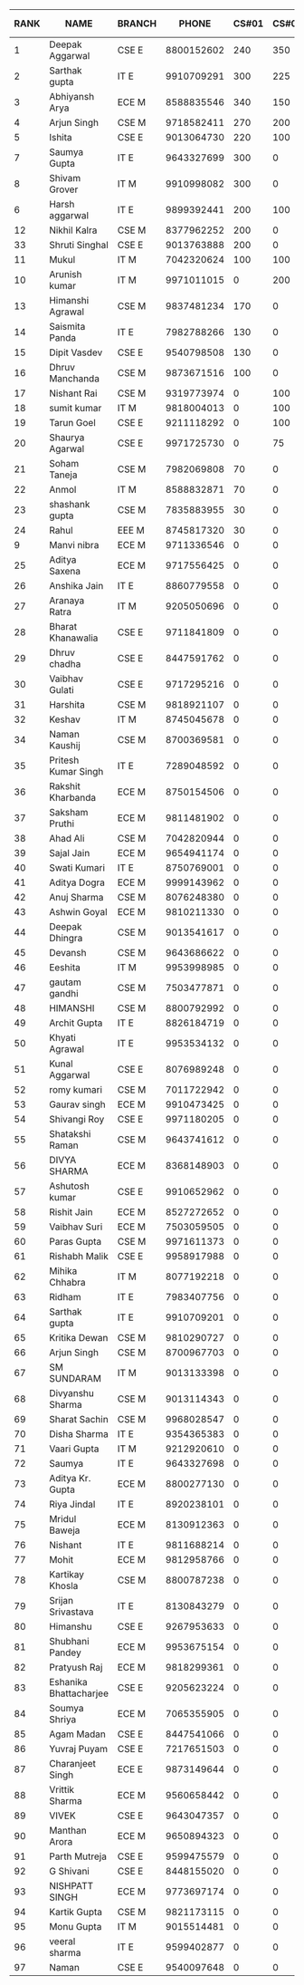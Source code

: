 |  RANK | NAME | BRANCH | PHONE | CS#01 | CS#02 | FINAL-MARKS |
| --- | --- | --- | --- | --- | --- | ----: |
|  1 | Deepak Aggarwal | CSE E | 8800152602 | 240 | 350 | 590 |
|  2 | Sarthak gupta | IT E | 9910709291 | 300 | 225 | 525 |
|  3 | Abhiyansh Arya | ECE M | 8588835546 | 340 | 150 | 490 |
|  4 | Arjun Singh | CSE M | 9718582411 | 270 | 200 | 470 |
|  5 | Ishita  | CSE E | 9013064730 | 220 | 100 | 320 |
|  7 | Saumya Gupta  | IT E | 9643327699 | 300 | 0 | 300 |
|  8 | Shivam Grover | IT M | 9910998082 | 300 | 0 | 300 |
|  6 | Harsh aggarwal | IT E | 9899392441 | 200 | 100 | 300 |
|  12 | Nikhil Kalra | CSE M | 8377962252 | 200 | 0 | 200 |
|  33 | Shruti Singhal | CSE E | 9013763888 | 200 | 0 | 200 |
|  11 | Mukul  | IT M | 7042320624 | 100 | 100 | 200 |
|  10 | Arunish kumar | IT M | 9971011015 | 0 | 200 | 200 |
|  13 | Himanshi Agrawal | CSE M | 9837481234 | 170 | 0 | 170 |
|  14 | Saismita Panda | IT E | 7982788266 | 130 | 0 | 130 |
|  15 | Dipit Vasdev | CSE E | 9540798508 | 130 | 0 | 130 |
|  16 | Dhruv Manchanda | CSE M | 9873671516 | 100 | 0 | 100 |
|  17 | Nishant Rai | CSE M | 9319773974 | 0 | 100 | 100 |
|  18 | sumit kumar | IT M | 9818004013 | 0 | 100 | 100 |
|  19 | Tarun Goel | CSE E | 9211118292 | 0 | 100 | 100 |
|  20 | Shaurya Agarwal | CSE E | 9971725730 | 0 | 75 | 75 |
|  21 | Soham Taneja | CSE M | 7982069808 | 70 | 0 | 70 |
|  22 | Anmol | IT M | 8588832871 | 70 | 0 | 70 |
|  23 | shashank gupta | CSE M | 7835883955 | 30 | 0 | 30 |
|  24 | Rahul | EEE M | 8745817320 | 30 | 0 | 30 |
|  9 | Manvi nibra | ECE M | 9711336546 | 0 | 0 | 0 |
|  25 | Aditya Saxena | ECE M | 9717556425 | 0 | 0 | 0 |
|  26 | Anshika Jain | IT E | 8860779558 | 0 | 0 | 0 |
|  27 | Aranaya Ratra | IT M | 9205050696 | 0 | 0 | 0 |
|  28 | Bharat Khanawalia | CSE E | 9711841809 | 0 | 0 | 0 |
|  29 | Dhruv chadha | CSE E | 8447591762 | 0 | 0 | 0 |
|  30 | Vaibhav Gulati | CSE E | 9717295216 | 0 | 0 | 0 |
|  31 | Harshita  | CSE M | 9818921107 | 0 | 0 | 0 |
|  32 | Keshav | IT M | 8745045678 | 0 | 0 | 0 |
|  34 | Naman Kaushij | CSE M | 8700369581 | 0 | 0 | 0 |
|  35 | Pritesh Kumar Singh | IT E | 7289048592 | 0 | 0 | 0 |
|  36 | Rakshit Kharbanda | ECE M | 8750154506 | 0 | 0 | 0 |
|  37 | Saksham Pruthi | ECE M | 9811481902 | 0 | 0 | 0 |
|  38 | Ahad Ali | CSE M | 7042820944 | 0 | 0 | 0 |
|  39 | Sajal Jain | ECE M | 9654941174 | 0 | 0 | 0 |
|  40 | Swati Kumari | IT E | 8750769001 | 0 | 0 | 0 |
|  41 | Aditya Dogra | ECE M | 9999143962 | 0 | 0 | 0 |
|  42 | Anuj Sharma | CSE M | 8076248380 | 0 | 0 | 0 |
|  43 | Ashwin Goyal | ECE M | 9810211330 | 0 | 0 | 0 |
|  44 | Deepak Dhingra | CSE M | 9013541617 | 0 | 0 | 0 |
|  45 | Devansh | CSE M | 9643686622 | 0 | 0 | 0 |
|  46 | Eeshita  | IT M | 9953998985 | 0 | 0 | 0 |
|  47 | gautam gandhi | CSE M | 7503477871 | 0 | 0 | 0 |
|  48 | HIMANSHI | CSE M | 8800792992 | 0 | 0 | 0 |
|  49 | Archit Gupta | IT E | 8826184719 | 0 | 0 | 0 |
|  50 | Khyati Agrawal | IT E | 9953534132 | 0 | 0 | 0 |
|  51 | Kunal Aggarwal | CSE E | 8076989248 | 0 | 0 | 0 |
|  52 | romy kumari | CSE M | 7011722942 | 0 | 0 | 0 |
|  53 | Gaurav singh | ECE M | 9910473425 | 0 | 0 | 0 |
|  54 | Shivangi Roy | CSE E | 9971180205 | 0 | 0 | 0 |
|  55 | Shatakshi Raman | CSE M | 9643741612 | 0 | 0 | 0 |
|  56 | DIVYA SHARMA | ECE M | 8368148903 | 0 | 0 | 0 |
|  57 | Ashutosh kumar | CSE E | 9910652962 | 0 | 0 | 0 |
|  58 | Rishit Jain | ECE M | 8527272652 | 0 | 0 | 0 |
|  59 | Vaibhav Suri | ECE M | 7503059505 | 0 | 0 | 0 |
|  60 | Paras Gupta | CSE M | 9971611373 | 0 | 0 | 0 |
|  61 | Rishabh Malik | CSE E | 9958917988 | 0 | 0 | 0 |
|  62 | Mihika Chhabra | IT M | 8077192218 | 0 | 0 | 0 |
|  63 | Ridham | IT E | 7983407756 | 0 | 0 | 0 |
|  64 | Sarthak gupta | IT E | 9910709201 | 0 | 0 | 0 |
|  65 | Kritika Dewan | CSE M | 9810290727 | 0 | 0 | 0 |
|  66 | Arjun Singh | CSE M | 8700967703 | 0 | 0 | 0 |
|  67 | SM SUNDARAM | IT M | 9013133398 | 0 | 0 | 0 |
|  68 | Divyanshu Sharma | CSE M | 9013114343 | 0 | 0 | 0 |
|  69 | Sharat Sachin  | CSE M | 9968028547 | 0 | 0 | 0 |
|  70 | Disha Sharma | IT E | 9354365383 | 0 | 0 | 0 |
|  71 | Vaari Gupta | IT M | 9212920610 | 0 | 0 | 0 |
|  72 | Saumya  | IT E | 9643327698 | 0 | 0 | 0 |
|  73 | Aditya Kr. Gupta | ECE M | 8800277130 | 0 | 0 | 0 |
|  74 | Riya Jindal | IT E | 8920238101 | 0 | 0 | 0 |
|  75 | Mridul Baweja | ECE M | 8130912363 | 0 | 0 | 0 |
|  76 | Nishant  | IT E | 9811688214 | 0 | 0 | 0 |
|  77 | Mohit | ECE M | 9812958766 | 0 | 0 | 0 |
|  78 | Kartikay Khosla | CSE M | 8800787238 | 0 | 0 | 0 |
|  79 | Srijan Srivastava | IT E | 8130843279 | 0 | 0 | 0 |
|  80 | Himanshu | CSE E | 9267953633 | 0 | 0 | 0 |
|  81 | Shubhani Pandey | ECE M | 9953675154 | 0 | 0 | 0 |
|  82 | Pratyush Raj | ECE M | 9818299361 | 0 | 0 | 0 |
|  83 | Eshanika Bhattacharjee | CSE E | 9205623224 | 0 | 0 | 0 |
|  84 | Soumya Shriya | ECE M | 7065355905 | 0 | 0 | 0 |
|  85 | Agam Madan | CSE E | 8447541066 | 0 | 0 | 0 |
|  86 | Yuvraj Puyam | CSE E | 7217651503 | 0 | 0 | 0 |
|  87 | Charanjeet Singh | ECE E | 9873149644 | 0 | 0 | 0 |
|  88 | Vrittik Sharma | ECE M | 9560658442 | 0 | 0 | 0 |
|  89 | VIVEK | CSE E | 9643047357 | 0 | 0 | 0 |
|  90 | Manthan Arora | ECE M | 9650894323 | 0 | 0 | 0 |
|  91 | Parth Mutreja | CSE E | 9599475579 | 0 | 0 | 0 |
|  92 | G Shivani | CSE E | 8448155020 | 0 | 0 | 0 |
|  93 | NISHPATT SINGH  | ECE M | 9773697174 | 0 | 0 | 0 |
|  94 | Kartik Gupta | CSE M | 9821173115 | 0 | 0 | 0 |
|  95 | Monu Gupta | IT M | 9015514481 | 0 | 0 | 0 |
|  96 | veeral sharma | IT E | 9599402877 | 0 | 0 | 0 |
|  97 | Naman | CSE E | 9540097648 | 0 | 0 | 0 |
